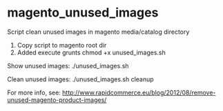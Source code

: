 magento_unused_images
=====================

Script clean unused images in magento media/catalog directory

1) Copy script to magento root dir
2) Added execute grunts
chmod +x unused_images.sh

Show unused images:
./unused_images.sh

Clean unused images:
./unused_images.sh cleanup

For more info, see:
http://www.rapidcommerce.eu/blog/2012/08/remove-unused-magento-product-images/
